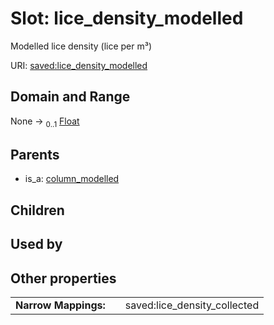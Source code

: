 
# Slot: lice_density_modelled


Modelled lice density (lice per m³)

URI: [saved:lice_density_modelled](https://marine.gov.scot/metadata/saved/schema/lice_density_modelled)


## Domain and Range

None &#8594;  <sub>0..1</sub> [Float](types/Float.md)

## Parents

 *  is_a: [column_modelled](column_modelled.md)

## Children


## Used by


## Other properties

|  |  |  |
| --- | --- | --- |
| **Narrow Mappings:** | | saved:lice_density_collected |

